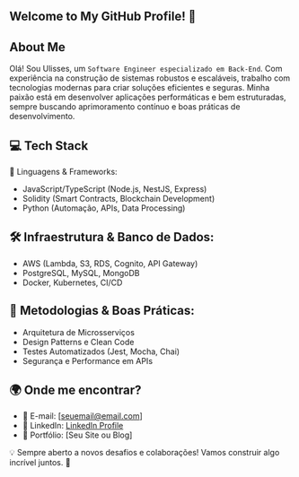 ## Welcome to My GitHub Profile! 👋


## About Me
Olá! Sou Ulisses, um `Software Engineer especializado em Back-End`. Com experiência na construção de sistemas robustos e escaláveis, trabalho com tecnologias modernas para criar soluções eficientes e seguras. Minha paixão está em desenvolver aplicações performáticas e bem estruturadas, sempre buscando aprimoramento contínuo e boas práticas de desenvolvimento.

## 💻 Tech Stack
🚀 Linguagens & Frameworks:

- JavaScript/TypeScript (Node.js, NestJS, Express)
- Solidity (Smart Contracts, Blockchain Development)
- Python (Automação, APIs, Data Processing)

## 🛠 Infraestrutura & Banco de Dados:

- AWS (Lambda, S3, RDS, Cognito, API Gateway)
- PostgreSQL, MySQL, MongoDB
- Docker, Kubernetes, CI/CD

  
## 📌 Metodologias & Boas Práticas:

- Arquitetura de Microsserviços
- Design Patterns e Clean Code
- Testes Automatizados (Jest, Mocha, Chai)
- Segurança e Performance em APIs


## 🌍 Onde me encontrar?
- 📧 E-mail: [seuemail@email.com]
- 💼 LinkedIn: [LinkedIn Profile](https://br.linkedin.com/in/ulisses-dantas-2a66092b3)
- 🔗 Portfólio: [Seu Site ou Blog]

💡 Sempre aberto a novos desafios e colaborações! Vamos construir algo incrível juntos. 🚀
